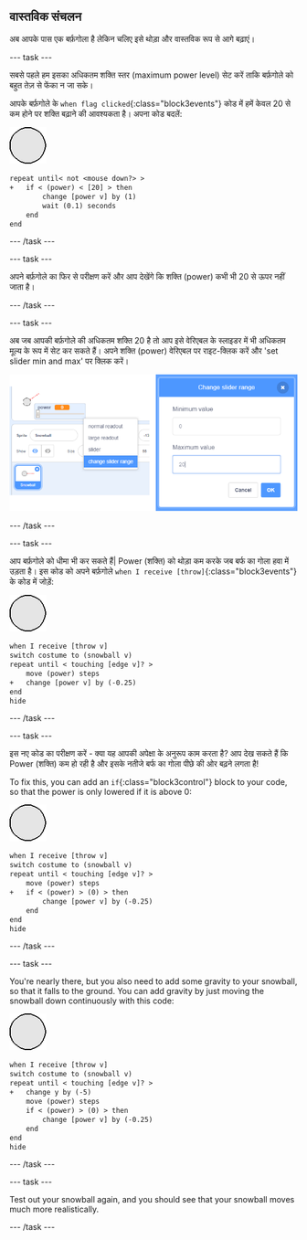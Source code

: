 ## वास्तविक संचलन

अब आपके पास एक बर्फ़गोला है लेकिन चलिए इसे थोड़ा और वास्तविक रूप से आगे बढ़ाएं।

--- task ---

सबसे पहले हम इसका अधिकतम शक्ति स्तर (maximum power level) सेट करें ताकि बर्फ़गोले को बहुत तेज़ से फेंका न जा सके।

आपके बर्फ़गोले के `when flag clicked`{:class="block3events"} कोड में हमें केवल 20 से कम होने पर शक्ति बढ़ाने की आवश्यकता है। अपना कोड बदलें:

![snowball sprite](images/snowball-sprite.png)

```blocks3
repeat until< not <mouse down?> >
+   if < (power) < [20] > then
        change [power v] by (1)
        wait (0.1) seconds
    end
end
```

--- /task ---

--- task ---

अपने बर्फ़गोले का फिर से परीक्षण करें और आप देखेंगे कि शक्ति (power) कभी भी 20 से ऊपर नहीं जाता है।

--- /task ---

--- task ---

अब जब आपकी बर्फ़गोले की अधिकतम शक्ति 20 है तो आप इसे वेरिएबल के स्लाइडर में भी अधिकतम मूल्य के रूप में सेट कर सकते हैं। अपने शक्ति (power) वेरिएबल पर राइट-क्लिक करें और 'set slider min and max' पर क्लिक करें।

![min max of slider range](images/snow-minmax.png)


--- /task ---

--- task ---

आप बर्फ़गोले को धीमा भी कर सकते हैं| Power (शक्ति) को थोड़ा कम करके जब बर्फ का गोला हवा में उड़ता है। इस कोड को अपने बर्फ़गोले `when I receive [throw]`{:class="block3events"} के कोड में जोड़ें:

![snowball sprite](images/snowball-sprite.png)

```blocks3
when I receive [throw v]
switch costume to (snowball v)
repeat until < touching [edge v]? >
    move (power) steps
+   change [power v] by (-0.25)
end
hide
```

--- /task ---


--- task ---

इस नए कोड का परीक्षण करें - क्या यह आपकी अपेक्षा के अनुरूप काम करता है? आप देख सकते हैं कि Power (शक्ति) कम हो रही है और इसके नतीजे बर्फ का गोला पीछे की ओर बढ़ने लगता है!

To fix this, you can add an `if`{:class="block3control"} block to your code, so that the power is only lowered if it is above 0:

![snowball sprite](images/snowball-sprite.png)

```blocks3
when I receive [throw v]
switch costume to (snowball v)
repeat until < touching [edge v]? >
    move (power) steps
+   if < (power) > (0) > then
        change [power v] by (-0.25)
    end
end
hide
```

--- /task ---

--- task ---

You're nearly there, but you also need to add some gravity to your snowball, so that it falls to the ground. You can add gravity by just moving the snowball down continuously with this code:

![snowball sprite](images/snowball-sprite.png)

```blocks3
when I receive [throw v]
switch costume to (snowball v)
repeat until < touching [edge v]? >
+   change y by (-5)
    move (power) steps
    if < (power) > (0) > then
        change [power v] by (-0.25)
    end
end
hide
```

--- /task ---

--- task ---

Test out your snowball again, and you should see that your snowball moves much more realistically.

--- /task ---

